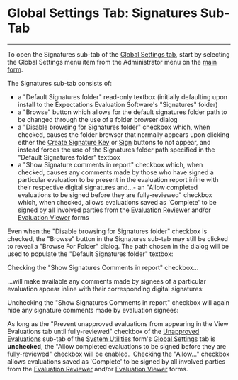 # Global Settings Tab:     Signatures Sub-Tab 
-----

To open the Signatures sub-tab of the 
[Global Settings tab](<globset.md>), start by selecting the Global Settings menu item from the Administrator menu on the
[main 
form](<7jjr.md>).

The Signatures sub-tab consists of:

- a "Default Signatures folder" read-only textbox (initially defaulting upon install to the Expectations Evaluation Software's "Signatures" folder)
- a "Browse" button which allows for the default signatures folder path to be changed through the use of a folder browser dialog
- a "Disable browsing for Signatures folder" checkbox which, when checked, causes the folder browser that normally appears upon clicking either the [Create Signature Key](<7dgw.md>) or [Sign](<evlvwsig.md>) buttons to not appear, and instead forces the use of the Signatures folder path specified in the "Default Signatures folder" textbox
- a "Show Signature comments in report" checkbox which, when checked, causes any comments made by those who have signed a particular evaluation to be present in the evaluation report inline with their respective digital signatures
and...- an "Allow completed evaluations to be signed before they are fully-reviewed" checkbox which, when checked, allows evaluations saved as 'Complete' to be signed by all involved parties from the [Evaluation Reviewer](<Review1.md>) and/or [Evaluation Viewer](<7ddc.md>) forms

Even when the "Disable browsing for Signatures folder" checkbox is checked, the "Browse" button in the Signatures sub-tab may still be clicked to reveal a "Browse For Folder" dialog.  The path chosen in the dialog will be used to populate the "Default Signatures folder" textbox:

Checking the "Show Signatures Comments in report" checkbox...

...will make available any comments made by signees of a particular evaluation appear inline with their corresponding digital signatures:

Unchecking the "Show Signatures Comments in report" checkbox will again hide any signature comments made by evaluation signees:

As long as the "Prevent unapproved evaluations from appearing in the View Evaluations tab until fully-reviewed" checkbox of the [Unapproved Evaluations](<unapprove.md>) sub-tab of the [System Utilities](<7mk0.md>) form's [Global Settings](<globset.md>) tab is **unchecked**, the "Allow completed evaluations to be signed before they are fully-reviewed" checkbox will be enabled.&nbsp; Checking the "Allow..." checkbox allows evaluations saved as 'Complete' to be signed by all involved parties from the [Evaluation Reviewer](<Review1.md>) and/or [Evaluation Viewer](<7ddc.md>) forms.